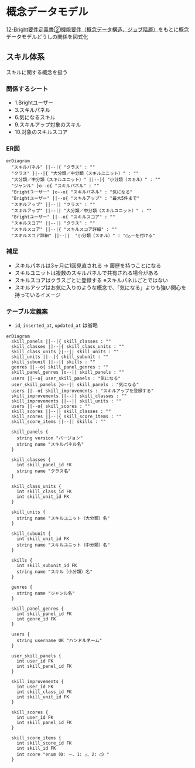 # 概念データモデル

[12-Bright要件定義書②機能要件（概念データ構造、ジョブ階層）](https://docs.google.com/spreadsheets/d/1-MhX-jKPiplTCU3QrPsLUhzutxiXfkbVxwLA0wImA9s/edit#gid=1018705294)をもとに概念データモデルどうしの関係を図式化

## スキル体系

スキルに関する概念を扱う

### 関係するシート

- 1.Brightユーザー
- 3.スキルパネル
- 6.気になるスキル
- 9.スキルアップ対象のスキル
- 10.対象のスキルスコア

### ER図

```mermaid
erDiagram
  "スキルパネル" ||--|{ "クラス" : ""
  "クラス" }|--|{ "大分類／中分類（スキルユニット）" : ""
  "大分類／中分類（スキルユニット）" ||--|{ "小分類（スキル）" : ""
  "ジャンル" }o--o{ "スキルパネル" : ""
  "Brightユーザー" }o--o{ "スキルパネル" : "気になる"
  "Brightユーザー" ||--o{ "スキルアップ" : "最大5件まで"
  "スキルアップ" ||--|| "クラス" : ""
  "スキルアップ" ||--|| "大分類／中分類（スキルユニット）" : ""
  "Brightユーザー" ||--o{ "スキルスコア" : ""
  "スキルスコア" ||--|| "クラス" : ""
  "スキルスコア" ||--|{ "スキルスコア詳細" : ""
  "スキルスコア詳細" ||--||  "小分類（スキル）" : "◯△－を付ける"
```

### 補足

- スキルパネルは3ヶ月に1回見直される → 履歴を持つことになる
- スキルユニットは複数のスキルパネルで共有される場合がある
- スキルスコアはクラスごとに登録する ※スキルパネルごとではない
- スキルアップはお気に入りのような概念で、「気になる」よりも強い関心を持っているイメージ

### テーブル定義案

- `id`, `inserted_at`, `updated_at` は省略

```mermaid
erDiagram
  skill_panels ||--|{ skill_classes : ""
  skill_classes ||--|{ skill_class_units : ""
  skill_class_units }|--|| skill_units : ""
  skill_units ||--|{ skill_subunit : ""
  skill_subunit ||--|{ skills : ""
  genres ||--o{ skill_panel_genres : ""
  skill_panel_genres }o--|| skill_panels : ""
  users ||--o{ user_skill_panels : "気になる"
  user_skill_panels }o--|| skill_panels : "気になる"
  users ||--o{ skill_improvements : "スキルアップを登録する"
  skill_improvements ||--|| skill_classes : ""
  skill_improvements ||--|| skill_units : ""
  users ||--o{ skill_scores : ""
  skill_scores ||--|| skill_classes : ""
  skill_scores ||--|{ skill_score_items : ""
  skill_score_items ||--|| skills : ""

  skill_panels {
    string version "バージョン"
    string name "スキルパネル名"
  }

  skill_classes {
    int skill_panel_id FK
    string name "クラス名"
  }

  skill_class_units {
    int skill_class_id FK
    int skill_unit_id FK
  }

  skill_units {
    string name "スキルユニット（大分類）名"
  }

  skill_subunit {
    int skill_unit_id FK
    string name "スキルユニット（中分類）名"
  }

  skills {
    int skill_subunit_id FK
    string name "スキル（小分類）名"
  }

  genres {
    string name "ジャンル名"
  }

  skill_panel_genres {
    int skill_panel_id FK
    int genre_id FK
  }

  users {
    string username UK "ハンドルネーム"
  }

  user_skill_panels {
    int user_id FK
    int skill_panel_id FK
  }

  skill_improvements {
    int user_id FK
    int skill_class_id FK
    int skill_unit_id FK
  }

  skill_scores {
    int user_id FK
    int skill_panel_id FK
  }

  skill_score_items {
    int skill_score_id FK
    int skill_id FK
    int score "enum（0: －、1: △、2: ◯）"
  }
```
